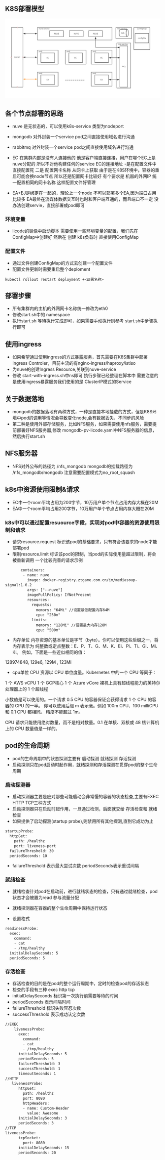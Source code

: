 ## K8S部署模型 
![k8s部署模型](k8s-frame.png)
## 各个节点部署的思路
-  nuve 是无状态的，可以使用k8s-service 类型为nodeport
-  mongodb 对外封装一个service pod之间直接使用域名进行沟通
-  rabbitmq 对外封装一个service pod之间直接使用域名进行沟通
-  EC 在集群内部是没有人连接他的 他是客户端直接连接，用户在哪个EC上是nuve分配的 所以不对他构建任何的service
   EC的连接地址 -是在配置文件中直接配置死  二是 配置网卡名称 从网卡上获取
   由于是在K8S环境中，容器的重启可能会换node节点 所以还是配置网卡比较好  有个要求是 机器的外网IP 统一配置相同的网卡名称  这样配置文件好管理

-  EA+EJ是绑定在一起的，理论上一个node 不可以部署多个EA,因为端口占用比较多 EA最终在流媒体数据交互时也时和客户端互通的，而且端口不一定 没办法创建servie，直接部署成pod即可



### 环境变量
- licode的镜像中启动脚本 需要使用一些环境变量的配置，我们先在ConfigMap中创建好
然后在 创建 k8s负载时 直接使用ConfigMap

### 配置文件
- 通过文件创建ConfigMap的方式去创建一个配置文件
- 配置文件更新时需要重启整个deploment
```
kubectl rollout restart deployment +<部署名称>
```


## 部署步骤
- 所有集群内的主机的外网网卡名称统一修改为eth0
- 修改start.sh中的  namespace
- 执行start.sh 等待执行完成即可，如果需要手动执行则参考 start.sh中步骤执行即可

## 使用ingress
- 如果希望通过使用ingress的方式暴露服务，首先需要在K8S集群中部署Ingress  Controler，目前主流的有nginx-ingress/haproxy/istiso
- 为nuve的创建Ingress Resource,关联到nuve-service
- 修改  start-with-ingress.sh中ns即可   执行步骤已经整理在脚本中   需要注意的是使用ingress暴露服务我们使用的是 ClusterIP模式的Service

## 关于数据落地
- mongodb的数据落地有两种方式，一种是直接本地挂载的方式，但是K8S环境中pod的调用等情况会导致变化node,会有数据丢失、不同步的风险
- 第二种是使用外部存储服务，比如NFS服务，如果需要使用nfs服务，需要提前部署好NFS服务器,修改  mongodb-pv-licode.yaml中NFS服务器的信息，然后执行start.sh

## NFS服务器
- NFS对外公布的路径为 /nfs_mongodb    mongodb的挂载路径为  /nfs_mongodb/mongodb  注意需要配置模式为no_root_squash



## k8s中资源使用限制&请求
- EC中一个room平均占用为200字节，10万用户单个节点占用内存大概在20M
- EA中一个room平均占用200字节，10万用户单个节点占用内存大概在20M
### k8s中可以通过配置resuource字段，实现对pod中容器的资源使用限制和请求 
- 请求resource.request  标识该pod的基础要求，只有符合该要求的node才能部署pod
- 限制resource.limit    标识该pod的限制，当pod的实际使用量超过限制，将会被重新调用
一个比较完善的请求示例
```
       containers:
        - name: nuve
          image: docker-registry.ztgame.com.cn/im/mediasoup-signal:1.0.2
          args: ["--nuve"]
          imagePullPolicy: IfNotPresent
          resources:
            requests:
              memory: "64Mi" //设置最低配置内存64M
              cpu: "250m"    
            limits:
              memory: "128Mi" //设置最大内存128M
              cpu: "500m"
```
- 内存单位
内存资源的基本单位是字节（byte）。你可以使用这些后缀之一，将内存表示为 纯整数或定点整数：E、P、T、G、M、K、Ei、Pi、Ti、Gi、Mi、Ki。 例如，下面是一些近似相同的值：

128974848, 129e6, 129M , 123Mi

- cpu单位
CPU 资源以 CPU 单位度量。Kubernetes 中的一个 CPU 等同于：

1 个 AWS vCPU
1 个 GCP核心
1 个 Azure vCore
裸机上具有超线程能力的英特尔处理器上的 1 个超线程

小数值是可以使用的。一个请求 0.5 CPU 的容器保证会获得请求 1 个 CPU 的容器的 CPU 的一半。 
你可以使用后缀 m 表示毫。例如 100m CPU、100 milliCPU 和 0.1 CPU 都相同。 精度不能超过 1m。

CPU 请求只能使用绝对数量，而不是相对数量。0.1 在单核、双核或 48 核计算机上的 CPU 数量值是一样的。


## pod的生命周期
- pod的生命周期中的状态探测主要有 启动探测 就绪探测 存活探测
- 启动探测只在pod启动时起作用，就绪探测和存活探测在贯穿pod的整个生命周期 


### 启动探测器
- 启动探测器主要是应对那些可能启动会非常慢的容器的状态检查,主要有EXEC  HTTP TCP三种方式 
- 启动探测器只在启动时起作用，一旦通过检测，后面就交给 存活检查和 就绪检查 
- 如果提供了启动探测(startup probe),则禁用所有其他探测,直到它成功为止
```
startupProbe:
  httpGet:
    path: /healthz
    port: liveness-port
  failureThreshold: 30
  periodSeconds: 10
```
- failureThreshold 表示最大尝试次数 periodSeconds表示重试间隔 


### 就绪检查
- 就绪检查针对pod在启动前，进行就绪状态的检查，只有通过就绪检查，pod状态才会被置为read 参与流量分配 
- 就绪探测器在容器的整个生命周期中保持运行状态

- 设置格式 
```
readinessProbe:
  exec:
    command:
    - cat
    - /tmp/healthy
  initialDelaySeconds: 5
  periodSeconds: 5

``` 

### 存活检查 
- 存活检查的目的是在pod的整个运行周期中，定时的检查pod的存活状态 
- 检查的手段有三种 exec  http tcp  
- initialDelaySeconds 标识第一次执行前需要等待的时间
- periodSeconds 表示间隔时间 
- failureThreshold 标识失败容忍次数 
- successThreshold 表示成功认定次数
```
//EXEC
    livenessProbe:
      exec:
        command:
        - cat
        - /tmp/healthy
      initialDelaySeconds: 5 
      periodSeconds: 5
      failureThreshold: 3
      successThreshold: 1
      timeoutSeconds: 1
//HTTP
   livenessProbe:
      httpGet:
        path: /healthz
        port: 8080
        httpHeaders:
        - name: Custom-Header
          value: Awesome
      initialDelaySeconds: 3
      periodSeconds: 3
//TCP
livenessProbe:
      tcpSocket:
        port: 8080
      initialDelaySeconds: 15
      periodSeconds: 20
```